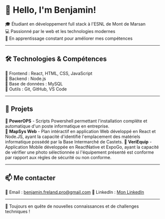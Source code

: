 # 👋 Hello, I'm Benjamin!

🎓 Étudiant en développement full stack à l'ESNL de Mont de Marsan  
💻 Passionné par le web et les technologies modernes  
🚀 En apprentissage constant pour améliorer mes compétences  

---

## 🛠️ Technologies & Compétences  

🔹 Frontend : React, HTML, CSS, JavaScript  
🔹 Backend : Node.js  
🔹 Base de données : MySQL  
🔹 Outils : Git, GitHub, VS Code  

---

## 📌 Projets  

🔹 **PowerOPS** - Scripts Powershell permettant l'installation complête et automatique d'un poste informatique en entreprise.  
🔹 **MapSys Web** - Plan intéractif en application Web développé en React et Node.JS, ayant la capacité d'identifié l'emplacement des matériels informatique possédé par la Base Intermarché de Castets.
🔹 **VeriEquip** - Application Mobile développée en ReactNative et ExpoGo, ayant la capacité de vérifier une photo sélectionnée si l'équipement présenté est conforme par rapport aux règles de sécurité ou non conforme.
 

---

## 📫 Me contacter  

📧 Email : benjamin.freland.pro@gmail.com 
💼 LinkedIn : [Mon LinkedIn](https://www.linkedin.com/in/benjamin-freland-23139527a/)

---

🚀 Toujours en quête de nouvelles connaissances et de challenges techniques !
